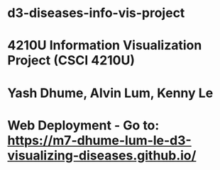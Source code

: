 # d3-diseases-info-vis-project
  
# 4210U Information Visualization Project (CSCI 4210U) 
  
# Yash Dhume, Alvin Lum, Kenny Le  

# Web Deployment - Go to: https://m7-dhume-lum-le-d3-visualizing-diseases.github.io/
